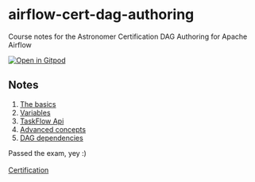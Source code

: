# airflow-cert-dag-authoring
Course notes for the Astronomer Certification DAG Authoring for Apache Airflow

[![Open in Gitpod](https://gitpod.io/button/open-in-gitpod.svg)](https://gitpod.io/#https://github.com/ovimihai/airflow-cert-dag-authoring)


## Notes
1. [The basics](notes/1_the_basics.md)
1. [Variables](notes/2_variables.md)
1. [TaskFlow Api](notes/3_taskflow_api.md)
1. [Advanced concepts](notes/4_advanced_concepts.md)
1. [DAG dependencies](notes/5_dag_dependencies.md)


Passed the exam, yey :) <br />
<br />
[Certification](https://www.credly.com/badges/7fade49e-55d8-4ee5-8a26-f91a3c8e2648)
